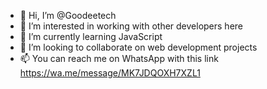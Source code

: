 - 👋 Hi, I’m @Goodeetech
- 👀 I’m interested in working with other developers here
- 🌱 I’m currently learning JavaScript
- 💞️ I’m looking to collaborate on web development projects
- 📫 You can reach me on WhatsApp with this link https://wa.me/message/MK7JDQOXH7XZL1

<!---
Goodeetech/Goodeetech is a ✨ special ✨ repository because its `README.md` (this file) appears on your GitHub profile.
You can click the Preview link to take a look at your changes.
--->
